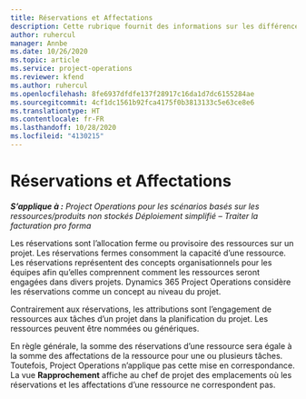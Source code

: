 ```yaml
---
title: Réservations et Affectations
description: Cette rubrique fournit des informations sur les différences entre les réservations de ressources et les affectations de ressources.
author: ruhercul
manager: Annbe
ms.date: 10/26/2020
ms.topic: article
ms.service: project-operations
ms.reviewer: kfend
ms.author: ruhercul
ms.openlocfilehash: 8fe6937dfdfe137f28917c16da1d7dc6155284ae
ms.sourcegitcommit: 4cf1dc1561b92fca4175f0b3813133c5e63ce8e6
ms.translationtype: HT
ms.contentlocale: fr-FR
ms.lasthandoff: 10/28/2020
ms.locfileid: "4130215"
---
```

# <a name="bookings-vs-assignments"></a>Réservations et Affectations

_**S’applique à :** Project Operations pour les scénarios basés sur les ressources/produits non stockés Déploiement simplifié – Traiter la facturation pro forma_

Les réservations sont l’allocation ferme ou provisoire des ressources sur un projet. Les réservations fermes consomment la capacité d’une ressource. Les réservations représentent des concepts organisationnels pour les équipes afin qu’elles comprennent comment les ressources seront engagées dans divers projets. Dynamics 365 Project Operations considère les réservations comme un concept au niveau du projet. 

Contrairement aux réservations, les attributions sont l’engagement de ressources aux tâches d’un projet dans la planification du projet. Les ressources peuvent être nommées ou génériques. 

En règle générale, la somme des réservations d’une ressource sera égale à la somme des affectations de la ressource pour une ou plusieurs tâches. Toutefois, Project Operations n’applique pas cette mise en correspondance. La vue **Rapprochement** affiche au chef de projet des emplacements où les réservations et les affectations d’une ressource ne correspondent pas.
